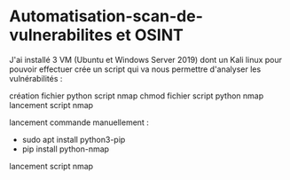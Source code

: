 # Automatisation-scan-de-vulnerabilites et OSINT

J'ai installé 3 VM (Ubuntu et Windows Server 2019) dont un Kali linux pour pouvoir effectuer crée un script qui va nous permettre d'analyser les vulnérabilités : 

création fichier python script nmap
chmod fichier script python nmap
lancement script nmap 

lancement commande manuellement : 
- sudo apt install python3-pip
- pip install python-nmap

lancement script nmap

